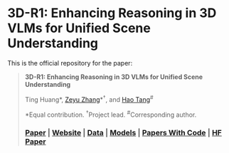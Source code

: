 # 3D-R1: Enhancing Reasoning in 3D VLMs for Unified Scene Understanding

This is the official repository for the paper:
> **3D-R1: Enhancing Reasoning in 3D VLMs for Unified Scene Understanding**
>
> Ting Huang\*, [Zeyu Zhang](https://steve-zeyu-zhang.github.io/)\*<sup>†</sup>, and [Hao Tang](https://ha0tang.github.io/)<sup>#</sup>
>
> \*Equal contribution. <sup>†</sup>Project lead. <sup>#</sup>Corresponding author.
>
> ### [Paper]() | [Website]() | [Data](https://huggingface.co/datasets/AIGeeksGroup/Scene-30K) | [Models](https://huggingface.co/AIGeeksGroup/3D-R1) | [Papers With Code]() | [HF Paper]()
